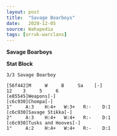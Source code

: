 ```yaml
---
layout: post
title:  "Savage Boarboys"
date:   2020-12-05
source: Wahapedia
tags: [orruk-warclans]
---
```


**Savage Boarboys**

**Stat Block**
```
3/3 Savage Boarboy
```

```
[56f442]M     W     B     Sa    [-]
12    3     5     6     
[e85545]Weapons[-]
[c6c930]Chompa[-]
1"     A:3    H:4+   W:3+   R:-    D:1   
[c6c930]Savage Stikka[-]
2"     A:3    H:4+   W:4+   R:-    D:1   
[c6c930]Tusks and Hooves[-]
1"     A:2    H:4+   W:4+   R:-    D:1   
```


